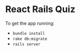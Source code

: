 # React Rails Quiz

To get the app running:

- `bundle install`
- `rake db:migrate`
- `rails server`
